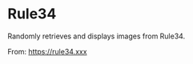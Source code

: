 # Rule34

Randomly retrieves and displays images from Rule34.

From: https://rule34.xxx

<!--
https://rule34.xxx/index.php?page=post&s=view&id=1
~
https://rule34.xxx/index.php?page=post&s=view&id=8775634
-->
